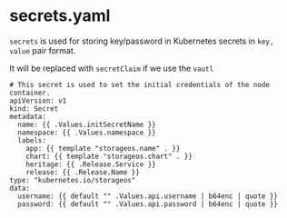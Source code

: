 # secrets.yaml

`secrets` is used for storing key/password in Kubernetes secrets in `key, value` pair format. 

It will be replaced with `secretClaim` if we use the `vautl`

```text
# This secret is used to set the initial credentials of the node container.
apiVersion: v1
kind: Secret
metadata:
  name: {{ .Values.initSecretName }}
  namespace: {{ .Values.namespace }}
  labels:
    app: {{ template "storageos.name" . }}
    chart: {{ template "storageos.chart" . }}
    heritage: {{ .Release.Service }}
    release: {{ .Release.Name }}
type: "kubernetes.io/storageos"
data:
  username: {{ default "" .Values.api.username | b64enc | quote }}
  password: {{ default "" .Values.api.password | b64enc | quote }}

```

